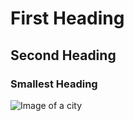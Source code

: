 # First Heading
## Second Heading
### Smallest Heading
![Image of a city](https://imgur.com/DMTNyEl.png)
